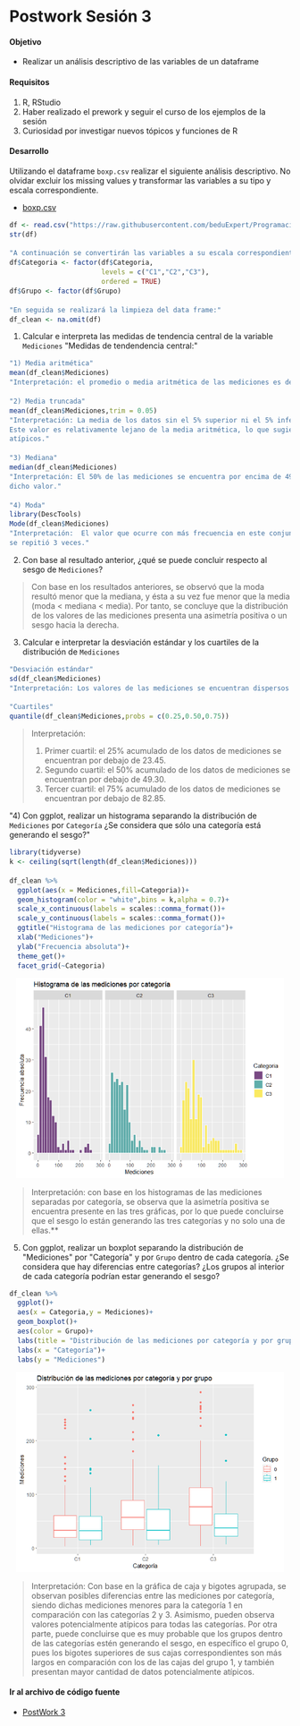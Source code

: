 # Postwork Sesión 3

#### Objetivo

- Realizar un análisis descriptivo de las variables de un dataframe

#### Requisitos

1. R, RStudio
2. Haber realizado el prework y seguir el curso de los ejemplos de la sesión
3. Curiosidad por investigar nuevos tópicos y funciones de R

#### Desarrollo

Utilizando el dataframe `boxp.csv` realizar el siguiente análisis descriptivo. No olvidar excluir los missing values y transformar las variables a su
tipo y escala correspondiente.
- [boxp.csv](/boxp.csv)
```r
df <- read.csv("https://raw.githubusercontent.com/beduExpert/Programacion-R-Santander-2022/main/Sesion-03/Data/boxp.csv")
str(df)

"A continuación se convertirán las variables a su escala correspondiente:"
df$Categoria <- factor(df$Categoria,
                       levels = c("C1","C2","C3"),
                       ordered = TRUE)
df$Grupo <- factor(df$Grupo)

"En seguida se realizará la limpieza del data frame:"
df_clean <- na.omit(df)

```

1) Calcular e interpreta las medidas de tendencia central de la variable `Mediciones`
"Medidas de tendendencia central:"
```r
"1) Media aritmética"
mean(df_clean$Mediciones)
"Interpretación: el promedio o media aritmética de las mediciones es de 62.88494."

"2) Media truncada"
mean(df_clean$Mediciones,trim = 0.05)
"Interpretación: La media de los datos sin el 5% superior ni el 5% inferior de los valores es de 56.82308.
Este valor es relativamente lejano de la media aritmética, lo que sugiere la posible presencia de valores
atípicos."

"3) Mediana"
median(df_clean$Mediciones)
"Interpretación: El 50% de las mediciones se encuentra por encima de 49.3 y el otro 50% está por debajo de
dicho valor."

"4) Moda"
library(DescTools)
Mode(df_clean$Mediciones)
"Interpretación:  El valor que ocurre con más frecuencia en este conjunto de datos es 23.3. Dicho valor
se repitió 3 veces."
```

2) Con base al resultado anterior, ¿qué se puede concluir respecto al sesgo de `Mediciones`?

>Con base en los resultados anteriores, se observó que la moda resultó menor que la mediana, y ésta a su
>vez fue menor que la media (moda < mediana < media). Por tanto, se concluye que la distribución de los valores
>de las mediciones presenta una asimetría positiva o un sesgo hacia la derecha.


3) Calcular e interpretar la desviación estándar y los cuartiles de la distribución de `Mediciones`
```r
"Desviación estándar"
sd(df_clean$Mediciones)
"Interpretación: Los valores de las mediciones se encuentran dispersos en promedio 53.76972 alrededor de la media."

"Cuartiles"
quantile(df_clean$Mediciones,probs = c(0.25,0.50,0.75))
```
>Interpretación: 
>1) Primer cuartil: el 25% acumulado de los datos de mediciones se encuentran por debajo de 23.45.
>2) Segundo cuartil: el 50% acumulado de los datos de mediciones se encuentran por debajo de 49.30.
>3) Tercer cuartil: el 75% acumulado de los datos de mediciones se encuentran por debajo de 82.85.


"4) Con ggplot, realizar un histograma separando la distribución de `Mediciones` por `Categoría`
¿Se considera que sólo una categoría está generando el sesgo?"

```r
library(tidyverse)
k <- ceiling(sqrt(length(df_clean$Mediciones))) 

df_clean %>% 
  ggplot(aes(x = Mediciones,fill=Categoria))+
  geom_histogram(color = "white",bins = k,alpha = 0.7)+
  scale_x_continuous(labels = scales::comma_format())+
  scale_y_continuous(labels = scales::comma_format())+
  ggtitle("Histograma de las mediciones por categoría")+
  xlab("Mediciones")+
  ylab("Frecuencia absoluta")+
  theme_get()+
  facet_grid(~Categoria)
```
  
<p align="center">
  <img src="img/pw3img1.png" alt="Graph" width="480" height="357">
</p>

>Interpretación: con base en los histogramas de las mediciones separadas por categoría, se observa
>que la asimetría positiva se encuentra presente en las tres gráficas, por lo que puede concluirse
>que el sesgo lo están generando las tres categorías y no solo una de ellas.**


5) Con ggplot, realizar un boxplot separando la distribución de "Mediciones" por "Categoría" 
y por `Grupo` dentro de cada categoría. 
¿Se considera que hay diferencias entre categorías? ¿Los grupos al interior de cada categoría 
podrían estar generando el sesgo?

```r
df_clean %>% 
  ggplot()+
  aes(x = Categoria,y = Mediciones)+
  geom_boxplot()+
  aes(color = Grupo)+
  labs(title = "Distribución de las mediciones por categoría y por grupo")+
  labs(x = "Categoría")+
  labs(y = "Mediciones")
```
<p align="center">
  <img src="img/pw3img2.png" alt="Graph" width="480" height="357">
</p>

>Interpretación: Con base en la gráfica de caja y bigotes agrupada, se observan
>posibles diferencias entre las mediciones por categoría, siendo dichas
>mediciones menores para la categoría 1 en comparación con las categorías 2 y 3.
>Asimismo, pueden observa valores potencialmente atípicos para todas las categorías.
>Por otra parte, puede concluirse que es muy probable que los grupos dentro de las 
>categorías estén generando el sesgo, en específico el grupo 0, pues los bigotes 
>superiores de sus cajas correspondientes son más largos en comparación con
>los de las cajas del grupo 1, y también presentan mayor cantidad de datos potencialmente atípicos.

 
#### Ir al archivo de código fuente
- [PostWork 3](https://github.com/alsolisc/Postworks/tree/main/src/PostWork3.R)

